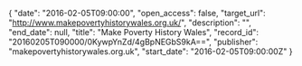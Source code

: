 {
  "date": "2016-02-05T09:00:00", 
  "open_access": false, 
  "target_url": "http://www.makepovertyhistorywales.org.uk/", 
  "description": "", 
  "end_date": null, 
  "title": "Make Poverty History Wales", 
  "record_id": "20160205T090000/0KywpYnZd/4gBpNEGbS9kA==", 
  "publisher": "makepovertyhistorywales.org.uk", 
  "start_date": "2016-02-05T09:00:00Z"
}

